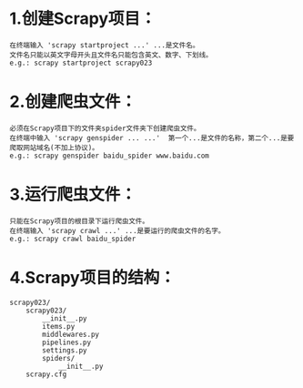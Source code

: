 # 1.创建Scrapy项目：
    在终端输入 'scrapy startproject ...' ...是文件名。 
    文件名只能以英文字母开头且文件名只能包含英文、数字、下划线。
    e.g.: scrapy startproject scrapy023


# 2.创建爬虫文件：
    必须在Scrapy项目下的文件夹spider文件夹下创建爬虫文件。
    在终端中输入 'scrapy genspider ... ...'  第一个...是文件的名称，第二个...是要爬取网站域名(不加上协议)。
    e.g.: scrapy genspider baidu_spider www.baidu.com


# 3.运行爬虫文件：
    只能在Scrapy项目的根目录下运行爬虫文件。
    在终端输入 'scrapy crawl ...' ...是要运行的爬虫文件的名字。
    e.g.: scrapy crawl baidu_spider


# 4.Scrapy项目的结构：
    scrapy023/
        scrapy023/
            __init__.py
            items.py
            middlewares.py
            pipelines.py
            settings.py
            spiders/
                __init__.py
        scrapy.cfg



 
